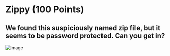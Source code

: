 # Zippy (100 Points)
## We found this suspiciously named zip file, but it seems to be password protected. Can you get in?
![image](https://user-images.githubusercontent.com/99063625/157493642-f139ea05-8ced-46b4-8e5e-86dffc5b347d.png)

